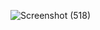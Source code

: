 ![Screenshot (518)](https://github.com/Biradar1422/bootstrap.github.io/assets/101455095/794f2e80-5895-4a82-9b67-fd3c4fda36e1)
